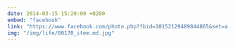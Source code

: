 ```yaml
---
date: 2014-03-15 15:20:09 +0200
embed: "facebook"
link: "https://www.facebook.com/photo.php?fbid=10152129489844865&set=a.10150382045299865.355740.580174864&type=3"
img: "/img/life/00170_item.md.jpg"
---
```

